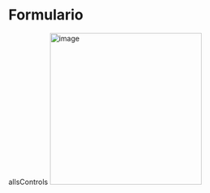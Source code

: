 # Formulario
allsControls
<img width="299" alt="image" src="https://github.com/cristian-ll05/Formulario/assets/156836244/bd34ffbc-863e-442b-ad38-994a3b1d6338">

